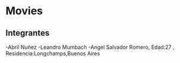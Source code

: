 # Movies

## Integrantes

-Abril Nuñez
-Leandro Mumbach
-Angel Salvador Romero, Edad:27 , Residencia:Longchamps,Buenos Aires

